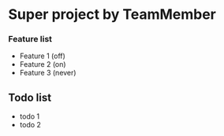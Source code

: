 # Super project by TeamMember

### Feature list
* Feature 1 (off)
* Feature 2 (on)
* Feature 3 (never)

## Todo list
* todo 1
* todo 2


